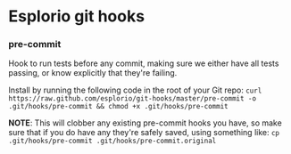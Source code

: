 # Esplorio git hooks

### pre-commit

Hook to run tests before any commit, making sure we either have all tests
passing, or know explicitly that they're failing.

Install by running the following code in the root of your Git repo:
`curl https://raw.github.com/esplorio/git-hooks/master/pre-commit -o .git/hooks/pre-commit && chmod +x .git/hooks/pre-commit`

**NOTE**: This will clobber any existing pre-commit hooks you have, so make
sure that if you do have any they're safely saved, using something like:
`cp .git/hooks/pre-commit .git/hooks/pre-commit.original`
